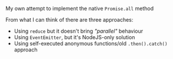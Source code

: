 My own attempt to implement the native `Promise.all` method

From what I can think of there are three approaches:
- Using `reduce` but it doesn't bring _"parallel"_ behaviour
- Using `EventEmitter`, but it's NodeJS-only solution
- Using self-executed anonymous functions/old `.then().catch()` approach